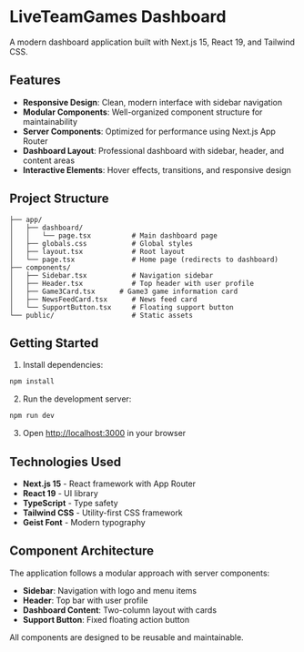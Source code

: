 # LiveTeamGames Dashboard

A modern dashboard application built with Next.js 15, React 19, and Tailwind CSS.

## Features

- **Responsive Design**: Clean, modern interface with sidebar navigation
- **Modular Components**: Well-organized component structure for maintainability
- **Server Components**: Optimized for performance using Next.js App Router
- **Dashboard Layout**: Professional dashboard with sidebar, header, and content areas
- **Interactive Elements**: Hover effects, transitions, and responsive design

## Project Structure

```
├── app/
│   ├── dashboard/
│   │   └── page.tsx          # Main dashboard page
│   ├── globals.css           # Global styles
│   ├── layout.tsx            # Root layout
│   └── page.tsx              # Home page (redirects to dashboard)
├── components/
│   ├── Sidebar.tsx           # Navigation sidebar
│   ├── Header.tsx            # Top header with user profile
│   ├── Game3Card.tsx      # Game3 game information card
│   ├── NewsFeedCard.tsx      # News feed card
│   └── SupportButton.tsx     # Floating support button
└── public/                   # Static assets
```

## Getting Started

1. Install dependencies:
```bash
npm install
```

2. Run the development server:
```bash
npm run dev
```

3. Open [http://localhost:3000](http://localhost:3000) in your browser

## Technologies Used

- **Next.js 15** - React framework with App Router
- **React 19** - UI library
- **TypeScript** - Type safety
- **Tailwind CSS** - Utility-first CSS framework
- **Geist Font** - Modern typography

## Component Architecture

The application follows a modular approach with server components:

- **Sidebar**: Navigation with logo and menu items
- **Header**: Top bar with user profile
- **Dashboard Content**: Two-column layout with cards
- **Support Button**: Fixed floating action button

All components are designed to be reusable and maintainable.
